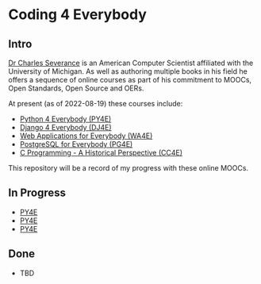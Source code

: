 # Coding 4 Everybody

## Intro

[Dr Charles Severance](https://www.dr-chuck.com/) is an American Computer Scientist affiliated with the University of Michigan. As well as authoring multiple books in his field he offers a sequence of online courses as part of his commitment to MOOCs, Open Standards, Open Source and OERs.

At present (as of 2022-08-19) these courses include:

- [Python 4 Everybody (PY4E)](https://www.py4e.com/)
- [Django 4 Everybody (DJ4E)](https://www.dj4e.com/)
- [Web Applications for Everybody (WA4E)](https://www.wa4e.com/)
- [PostgreSQL for Everybody (PG4E)](https://www.pg4e.com/)
- [C Programming - A Historical Perspective (CC4E)](https://www.cc4e.com/)

This repository will be a record of my progress with these online MOOCs.

## In Progress

- [PY4E](Python4Everybody/README.md)
- [PY4E](Python4Everybody/)
- [PY4E](https://github.com/the-coding-anthropoid/Coding4Everybody/blob/master/Python4Everybody/README.md)

## Done

- TBD